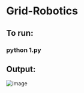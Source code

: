 # Grid-Robotics
## To run: 
### python 1.py

## Output:
![image](https://github.com/user-attachments/assets/390c8b01-bd5a-4097-9e0d-f92287d41659)
